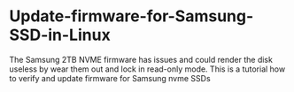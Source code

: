 # Update-firmware-for-Samsung-SSD-in-Linux
The Samsung 2TB NVME firmware has issues and could render the disk useless by wear them out and lock in read-only mode. This is a tutorial how to verify and update firmware for Samsung nvme SSDs

